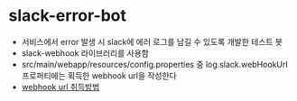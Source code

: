 # slack-error-bot

- 서비스에서 error 발생 시 slack에 에러 로그를 남길 수 있도록 개발한 테스트 봇
- slack-webhook 라이브러리를 사용함
- src/main/webapp/resources/config.properties 중 log.slack.webHookUrl 프로퍼티에는 획득한 webhook url을 작성한다
- [webhook url 취득방법](https://support.smrtbeat.com/hc/ko/articles/207995083-Slack-%EB%B0%9C%EC%86%A1%EC%97%90-%EC%82%AC%EC%9A%A9%ED%95%A0-Webhook-URL%EC%9D%80-%EC%96%B4%EB%96%BB%EA%B2%8C-%ED%9A%8D%EB%93%9D%ED%95%A9%EB%8B%88%EA%B9%8C-)  

